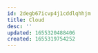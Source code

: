 ```yaml
---
id: 2degb67icvp4j1cddlqhhjm
title: Cloud
desc: ''
updated: 1655320488406
created: 1655319754252
---
```


